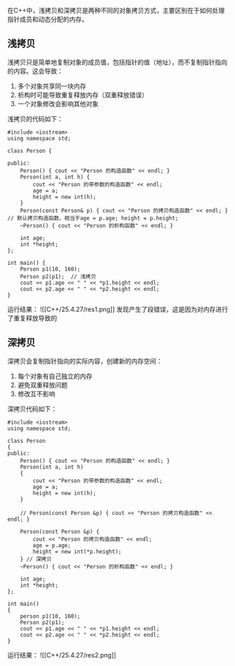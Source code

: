 在C++中，浅拷贝和深拷贝是两种不同的对象拷贝方式，主要区别在于如何处理指针成员和动态分配的内存。
## 浅拷贝
浅拷贝只是简单地复制对象的成员值，包括指针的值（地址），而不复制指针指向的内容。这会导致：
1. 多个对象共享同一块内存
2. 析构时可能导致重复释放内存（双重释放错误）
3. 一个对象修改会影响其他对象

浅拷贝的代码如下：
```
#include <iostream>
using namespace std;

class Person {

public:
    Person() { cout << "Person 的构造函数" << endl; }
    Person(int a, int h) {
        cout << "Person 的带参数的构造函数" << endl;
        age = a;
        height = new int(h);
    }
    Person(const Person& p) { cout << "Person 的拷贝构造函数" << endl; } // 默认拷贝构造函数，相当于age = p.age; height = p.height;
    ~Person() { cout << "Person 的析构函数" << endl; }

    int age;
    int *height;
};

int main() {
    Person p1(10, 160);
    Person p2(p1);  // 浅拷贝
    cout << p1.age << " " << *p1.height << endl;
    cout << p2.age << " " << *p2.height << endl;
}
```
运行结果：
![[C++/25.4.27/res1.png]]
发现产生了段错误，这是因为对内存进行了重复释放导致的

## 深拷贝
深拷贝会复制指针指向的实际内容，创建新的内存空间：
1. 每个对象有自己独立的内存
2. 避免双重释放问题
3. 修改互不影响

深拷贝代码如下：
```
#include <iostream>
using namespace std;

class Person
{
public:
    Person() { cout << "Person 的构造函数" << endl; }
    Person(int a, int h)
    {
        cout << "Person 的带参数的构造函数" << endl;
        age = a;
        height = new int(h);
    }
    
    // Person(const Person &p) { cout << "Person 的拷贝构造函数" << endl; }
    
    Person(const Person &p) {
        cout << "Person 的拷贝构造函数" << endl;
        age = p.age;
        height = new int(*p.height);
    } // 深拷贝
    ~Person() { cout << "Person 的析构函数" << endl; }

    int age;
    int *height;
};

int main()
{
    person p1(10, 160);
    Person p2(p1);
    cout << p1.age << " " << *p1.height << endl;
    cout << p2.age << " " << *p2.height << endl;
}
```
运行结果：
![[C++/25.4.27/res2.png]]